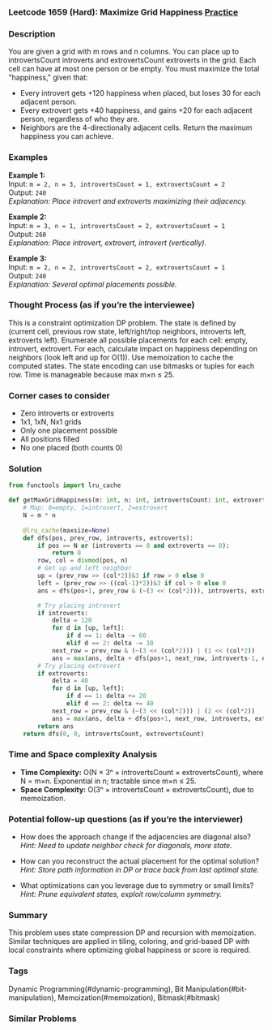 ### Leetcode 1659 (Hard): Maximize Grid Happiness [Practice](https://leetcode.com/problems/maximize-grid-happiness)

### Description  
You are given a grid with m rows and n columns. You can place up to introvertsCount introverts and extrovertsCount extroverts in the grid. Each cell can have at most one person or be empty. You must maximize the total "happiness," given that:
- Every introvert gets +120 happiness when placed, but loses 30 for each adjacent person.
- Every extrovert gets +40 happiness, and gains +20 for each adjacent person, regardless of who they are.
- Neighbors are the 4-directionally adjacent cells.
Return the maximum happiness you can achieve.

### Examples  

**Example 1:**  
Input: `m = 2, n = 3, introvertsCount = 1, extrovertsCount = 2`  
Output: `240`  
*Explanation: Place introvert and extroverts maximizing their adjacency.*

**Example 2:**  
Input: `m = 3, n = 1, introvertsCount = 2, extrovertsCount = 1`  
Output: `260`  
*Explanation: Place introvert, extrovert, introvert (vertically).* 

**Example 3:**  
Input: `m = 2, n = 2, introvertsCount = 2, extrovertsCount = 1`  
Output: `240`  
*Explanation: Several optimal placements possible.*

### Thought Process (as if you’re the interviewee)  
This is a constraint optimization DP problem. The state is defined by (current cell, previous row state, left/right/top neighbors, introverts left, extroverts left). Enumerate all possible placements for each cell: empty, introvert, extrovert. For each, calculate impact on happiness depending on neighbors (look left and up for O(1)). Use memoization to cache the computed states. The state encoding can use bitmasks or tuples for each row. Time is manageable because max m×n ≤ 25.

### Corner cases to consider  
- Zero introverts or extroverts
- 1x1, 1xN, Nx1 grids
- Only one placement possible
- All positions filled
- No one placed (both counts 0)

### Solution

```python
from functools import lru_cache

def getMaxGridHappiness(m: int, n: int, introvertsCount: int, extrovertsCount: int) -> int:
    # Map: 0=empty, 1=introvert, 2=extrovert
    N = m * n
    
    @lru_cache(maxsize=None)
    def dfs(pos, prev_row, introverts, extroverts):
        if pos == N or (introverts == 0 and extroverts == 0):
            return 0
        row, col = divmod(pos, n)
        # Get up and left neighbor
        up = (prev_row >> (col*2))&3 if row > 0 else 0
        left = (prev_row >> ((col-1)*2))&3 if col > 0 else 0
        ans = dfs(pos+1, prev_row & (~(3 << (col*2))), introverts, extroverts)  # Leave empty

        # Try placing introvert
        if introverts:
            delta = 120
            for d in [up, left]:
                if d == 1: delta -= 60
                elif d == 2: delta -= 10
            next_row = prev_row & (~(3 << (col*2))) | (1 << (col*2))
            ans = max(ans, delta + dfs(pos+1, next_row, introverts-1, extroverts))
        # Try placing extrovert
        if extroverts:
            delta = 40
            for d in [up, left]:
                if d == 1: delta += 20
                elif d == 2: delta += 40
            next_row = prev_row & (~(3 << (col*2))) | (2 << (col*2))
            ans = max(ans, delta + dfs(pos+1, next_row, introverts, extroverts-1))
        return ans
    return dfs(0, 0, introvertsCount, extrovertsCount)
```

### Time and Space complexity Analysis  
- **Time Complexity:** O(N × 3ⁿ × introvertsCount × extrovertsCount), where N = m×n. Exponential in n; tractable since m×n ≤ 25.
- **Space Complexity:** O(3ⁿ × introvertsCount × extrovertsCount), due to memoization.


### Potential follow-up questions (as if you’re the interviewer)  

- How does the approach change if the adjacencies are diagonal also?
  *Hint: Need to update neighbor check for diagonals, more state.*

- How can you reconstruct the actual placement for the optimal solution?
  *Hint: Store path information in DP or trace back from last optimal state.*

- What optimizations can you leverage due to symmetry or small limits?
  *Hint: Prune equivalent states, exploit row/column symmetry.*

### Summary
This problem uses state compression DP and recursion with memoization. Similar techniques are applied in tiling, coloring, and grid-based DP with local constraints where optimizing global happiness or score is required.

### Tags
Dynamic Programming(#dynamic-programming), Bit Manipulation(#bit-manipulation), Memoization(#memoization), Bitmask(#bitmask)

### Similar Problems
